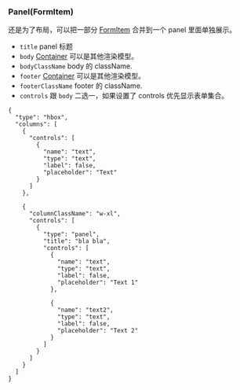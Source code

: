 ### Panel(FormItem)

还是为了布局，可以把一部分 [FormItem](./FormItem.md) 合并到一个 panel 里面单独展示。

-   `title` panel 标题
-   `body` [Container](../Types.md#container) 可以是其他渲染模型。
-   `bodyClassName` body 的 className.
-   `footer` [Container](../Types.md#container) 可以是其他渲染模型。
-   `footerClassName` footer 的 className.
-   `controls` 跟 `body` 二选一，如果设置了 controls 优先显示表单集合。

```schema:height="400" scope="form-item"
{
  "type": "hbox",
  "columns": [
    {
      "controls": [
        {
          "name": "text",
          "type": "text",
          "label": false,
          "placeholder": "Text"
        }
      ]
    },

    {
      "columnClassName": "w-xl",
      "controls": [
        {
          "type": "panel",
          "title": "bla bla",
          "controls": [
            {
              "name": "text",
              "type": "text",
              "label": false,
              "placeholder": "Text 1"
            },

            {
              "name": "text2",
              "type": "text",
              "label": false,
              "placeholder": "Text 2"
            }
          ]
        }
      ]
    }
  ]
}

```
